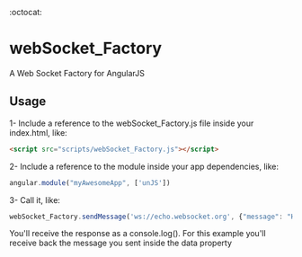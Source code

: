 :octocat:
# webSocket_Factory
A Web Socket Factory for AngularJS

Usage
---
1- Include a reference to the webSocket_Factory.js file inside your index.html, like:
```html
<script src="scripts/webSocket_Factory.js"></script>
```
2- Include a reference to the module inside your app dependencies, like:
```javascript
angular.module("myAwesomeApp", ['unJS'])
```
3- Call it, like:
```javascript
webSocket_Factory.sendMessage('ws://echo.websocket.org', {"message": "Hey, socket!"});
```
You'll receive the response as a console.log(). For this example you'll receive back the message you sent inside the data property
